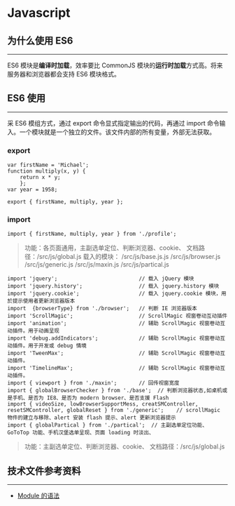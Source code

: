 # Javascript

## 为什么使用 ES6 
---
ES6 模块是**编译时加载**，效率要比 CommonJS 模块的**运行时加载**方式高。将来服务器和浏览器都会支持 ES6 模块格式。

## ES6 使用
---
采 ES6 模组方式，通过 export 命令显式指定输出的代码，再通过 import 命令输入。一个模块就是一个独立的文件。该文件内部的所有变量，外部无法获取。

### export

```
var firstName = 'Michael';
function multiply(x, y) {
    return x * y;
    };
var year = 1958;

export { firstName, multiply, year };
```

### import

```
import { firstName, multiply, year } from './profile';
```


> 功能：各页面通用，主副选单定位、判断浏览器、cookie、
> 文档路径：/src/js/global.js
> 载入的模块：
> /src/js/base.js.js
> /src/js/browser.js
> /src/js/generic.js
> /src/js/maxin.js
> /src/js/partical.js


```
import 'jquery';                          // 载入 jQuery 模块
import 'jquery.history';                  // 载入 jquery.history 模块
import 'jquery.cookie';                   // 载入 jquery.cookie 模块，用於提示使用者更新浏览器版本
import  {browserType} from './browser';   // 判断 IE 浏览器版本
import 'ScrollMagic';                     // ScrollMagic 视窗卷动互动插件
import 'animation';                       // 辅助 ScrollMagic 视窗卷动互动插件。用于动画呈现
import 'debug.addIndicators';             // 辅助 ScrollMagic 视窗卷动互动插件。用于开发或 debug 情境
import 'TweenMax';                        // 辅助 ScrollMagic 视窗卷动互动插件。
import 'TimelineMax';                     // 辅助 ScrollMagic 视窗卷动互动插件。
import { viewport } from './maxin';       // 回传视窗宽度
import { globalBrowserChecker } from './base';  // 判断浏览器状态,如桌机或是手机、是否为 IE8、是否为 modern browser、是否支援 Flash
import { videoSize, lowBrowserSupportMess, creatSMController, resetSMController, globalReset } from './generic';    // scrollMagic 物件的建立与移除、alert 安装 flash 提示、alert 更新浏览器提示
import { globalPartical } from './partical';  // 主副选单定位功能、GoToTop 功能、手机汉堡选单呈现、页面 loading 时淡出、

```


> 功能：主副选单定位、判断浏览器、cookie、
> 文档路径：/src/js/global.js



## 技术文件参考资料
---

- [Module 的语法](http://es6.ruanyifeng.com/#docs/module)
